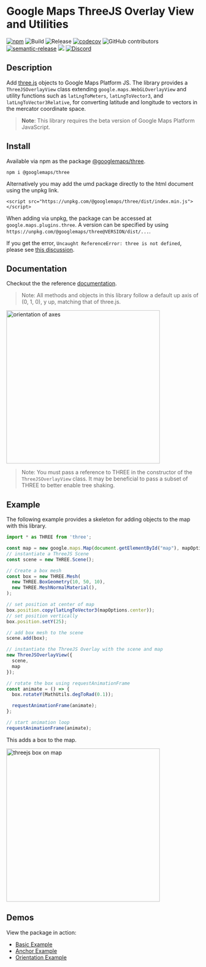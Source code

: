 # Google Maps ThreeJS Overlay View and Utilities

[![npm](https://img.shields.io/npm/v/@googlemaps/three)](https://www.npmjs.com/package/@googlemaps/three)
![Build](https://github.com/googlemaps/js-three/workflows/Test/badge.svg)
![Release](https://github.com/googlemaps/js-three/workflows/Release/badge.svg)
[![codecov](https://codecov.io/gh/googlemaps/js-three/branch/main/graph/badge.svg)](https://codecov.io/gh/googlemaps/js-three)
![GitHub contributors](https://img.shields.io/github/contributors/googlemaps/js-three?color=green)
[![semantic-release](https://img.shields.io/badge/%20%20%F0%9F%93%A6%F0%9F%9A%80-semantic--release-e10079.svg)](https://github.com/semantic-release/semantic-release)
[![](https://github.com/jpoehnelt/in-solidarity-bot/raw/main/static//badge-flat.png)](https://github.com/apps/in-solidarity)
[![Discord](https://img.shields.io/discord/676948200904589322?color=6A7EC2&logo=discord&logoColor=ffffff)](https://discord.gg/jRteCzP)

## Description

Add [three.js](https://threejs.org) objects to Google Maps Platform JS. The library provides a `ThreeJSOverlayView` class extending `google.maps.WebGLOverlayView` and utility functions such as `latLngToMeters`, `latLngToVector3`, and `latLngToVector3Relative`, for converting latitude and longitude to vectors in the mercator coordinate space.

> **Note**: This library requires the beta version of Google Maps Platform JavaScript.
> 
## Install

Available via npm as the package [@googlemaps/three](https://www.npmjs.com/package/@googlemaps/three).

```
npm i @googlemaps/three
```

Alternatively you may add the umd package directly to the html document using the unpkg link.

```
<script src="https://unpkg.com/@googlemaps/three/dist/index.min.js"></script>
````

When adding via unpkg, the package can be accessed at `google.maps.plugins.three`. A version can be specified by using `https://unpkg.com/@googlemaps/three@VERSION/dist/...`.

If you get the error, `Uncaught ReferenceError: three is not defined`, please see [this discussion](https://github.com/googlemaps/js-three/issues/261).

## Documentation

Checkout the the reference [documentation](https://googlemaps.github.io/js-three/index.html).

> Note: All methods and objects in this library follow a default up axis of (0, 1, 0), y up, matching that of three.js.

<img src="https://storage.googleapis.com/geo-devrel-public-buckets/orientation.jpg" alt="orientation of axes" width="400"/>

> Note: You must pass a reference to THREE in the constructor of the `ThreeJSOverlayView` class. It may be beneficial to pass a subset of THREE to better enable tree shaking.

## Example

The following example provides a skeleton for adding objects to the map with this library.

```js
import * as THREE from 'three';

const map = new google.maps.Map(document.getElementById("map"), mapOptions);
// instantiate a ThreeJS Scene
const scene = new THREE.Scene();

// Create a box mesh
const box = new THREE.Mesh(
  new THREE.BoxGeometry(10, 50, 10),
  new THREE.MeshNormalMaterial(),
);

// set position at center of map
box.position.copy(latLngToVector3(mapOptions.center));
// set position vertically
box.position.setY(25);

// add box mesh to the scene
scene.add(box);

// instantiate the ThreeJS Overlay with the scene and map
new ThreeJSOverlayView({
  scene,
  map
});

// rotate the box using requestAnimationFrame
const animate = () => {
  box.rotateY(MathUtils.degToRad(0.1));

  requestAnimationFrame(animate);
};

// start animation loop
requestAnimationFrame(animate);
```

This adds a box to the map.

<img src="https://storage.googleapis.com/geo-devrel-public-buckets/box.png" alt="threejs box on map" width="400"/>


## Demos

View the package in action:

- [Basic Example](https://googlemaps.github.io/js-three/public/basic/)
- [Anchor Example](https://googlemaps.github.io/js-three/public/anchor/)
- [Orientation Example](https://googlemaps.github.io/js-three/public/orientation/)
